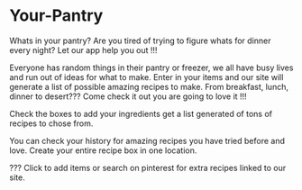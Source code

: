 # Your-Pantry
Whats in your pantry? 
Are you tired of trying to figure whats for dinner every night? Let our app help you out !!!


Everyone has random things in their pantry or freezer, we all have busy lives and run out of ideas for what to make. Enter in your items and our site will generate a list of possible amazing recipes to make. From breakfast, lunch, dinner to desert???
Come check it out you are going to love it !!!

Check the boxes to add your ingredients get a list generated of tons of recipes to chose from.

You can check your history for amazing recipes you have tried before and love.
Create your entire recipe box in one location. 

??? Click to add items or search on pinterest for extra recipes linked to our site.

